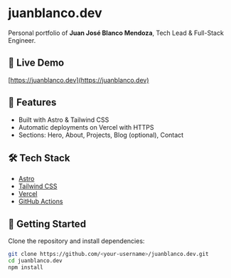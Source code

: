 # juanblanco.dev

Personal portfolio of **Juan José Blanco Mendoza**, Tech Lead & Full-Stack Engineer.

## 🔗 Live Demo
[https://juanblanco.dev](https://juanblanco.dev)

## 🌟 Features
- Built with Astro & Tailwind CSS
- Automatic deployments on Vercel with HTTPS
- Sections: Hero, About, Projects, Blog (optional), Contact

## 🛠 Tech Stack
- [Astro](https://astro.build/)
- [Tailwind CSS](https://tailwindcss.com/)
- [Vercel](https://vercel.com/)
- [GitHub Actions](https://github.com/features/actions)

## 🚀 Getting Started
Clone the repository and install dependencies:
```bash
git clone https://github.com/<your-username>/juanblanco.dev.git
cd juanblanco.dev
npm install